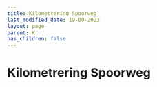 ```yaml
---
title: Kilometrering Spoorweg
last_modified_date: 19-09-2023
layout: page
parent: K
has_children: false
---
```


Kilometrering Spoorweg
======================

